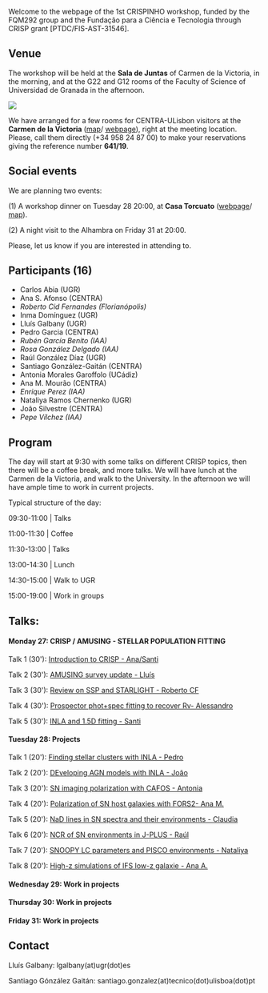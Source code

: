 Welcome to the webpage of the 1st CRISPINHO workshop, funded by the FQM292 group and the Fundação para a
Ciência e Tecnologia through CRISP grant [PTDC/FIS-AST-31546]. 

## Venue

The workshop will be held at the **Sala de Juntas** of Carmen de la Victoria, in the morning, and at the G22 and G12 rooms of the Faculty of Science of Universidad de Granada in the afternoon.

[![](https://github.com/amusing-muse/crispinho2020/raw/master/map.png)](https://www.google.com/maps/dir/Carmen+de+la+Victoria,+Cuesta+del+Chapiz,+9,+18010+Granada/Faculty+of+Sciences+of+the+UGR,+Avenida+de+Fuente+Nueva,+s%2Fn,+18071+Granada/@37.1792554,-3.6077715,15z/data=!3m1!4b1!4m14!4m13!1m5!1m1!1s0xd71fcc9ac4d670b:0x9edd116b4ac23362!2m2!1d-3.5886695!2d37.1808104!1m5!1m1!1s0xd71fcec9131a577:0x2d03f6ab4085cc8e!2m2!1d-3.6096739!2d37.179749!3e2)

We have arranged for a few rooms for CENTRA-ULisbon visitors at the **Carmen de la Victoria** ([map](https://www.google.com/maps/place/Carmen+de+la+Victoria/@37.1792554,-3.6077715,15z/data=!4m5!3m4!1s0xd71fcc9ac4d670b:0x9edd116b4ac23362!8m2!3d37.1808104!4d-3.5886695)/ 
[webpage](http://carmendelavictoria.ugr.es/)), right at the meeting location. Please, call them directly (+34 958 24 87 00) to make your reservations giving the reference number **641/19**.

## Social events

We are planning two events: 

(1) A workshop dinner on Tuesday 28 20:00, at **Casa Torcuato** ([webpage](https://www.casatorcuato.com/)/ 
[map](https://www.google.com/maps/place/Restaurante+andaluz+-+Casa+Torcuato/@37.18394,-3.5937947,20.63z/data=!4m5!3m4!1s0xd71fcc67f5914ab:0xc6e2aea88a5b1a14!8m2!3d37.1839876!4d-3.5936411)).

(2) A night visit to the Alhambra on Friday 31 at 20:00. 

Please, let us know if you are interested in attending to. 

## Participants (16)

- Carlos Abia (UGR)
- Ana S. Afonso (CENTRA)
- *Roberto Cid Fernandes (Florianópolis)*
- Inma Domínguez (UGR)
- Lluís Galbany (UGR)
- Pedro Garcia (CENTRA)
- *Rubén García Benito (IAA)*
- *Rosa González Delgado (IAA)*
- Raúl González Díaz (UGR)
- Santiago González-Gaitán (CENTRA)
- Antonia Morales Garoffolo (UCádiz)
- Ana M. Mourão (CENTRA)
- *Enrique Perez (IAA)* 
- Nataliya Ramos Chernenko (UGR)
- João Silvestre (CENTRA)
- *Pepe Vílchez (IAA)* 

## Program

The day will start at 9:30 with some talks on different CRISP topics, then there will be a coffee break, and more talks. We will have lunch at the Carmen de la Victoria, and walk to the University. In the afternoon we will have ample time to work in current projects.

Typical structure of the day:

 09:30-11:00 | Talks               
 
 11:00-11:30 | Coffee                  
 
 11:30-13:00 | Talks
 
 13:00-14:30 | Lunch                   
 
 14:30-15:00 | Walk to UGR             
 
 15:00-19:00 | Work in groups          

## Talks:

#### Monday 27: CRISP / AMUSING - STELLAR POPULATION FITTING

Talk 1 (30'): [Introduction to CRISP - Ana/Santi](https://github.com/amusing-muse/workshop2/blob/master/talks/file.pdf)

Talk 2 (30'): [AMUSING survey update - Lluís](https://github.com/amusing-muse/workshop2/blob/master/talks/file.pdf)

Talk 3 (30'): [Review on SSP and STARLIGHT - Roberto CF](https://github.com/amusing-muse/workshop2/blob/master/talks/file.pdf)

Talk 4 (30'): [Prospector phot+spec fitting to recover Rv- Alessandro](https://github.com/amusing-muse/workshop2/blob/master/talks/file.pdf)

Talk 5 (30'): [INLA and 1.5D fitting - Santi](https://github.com/amusing-muse/workshop2/blob/master/talks/file.pdf)

#### Tuesday 28:  Projects

Talk 1 (20'): [Finding stellar clusters with INLA - Pedro](https://github.com/amusing-muse/workshop2/blob/master/talks/file.pdf)

Talk 2 (20'): [DEveloping AGN models with INLA - João](https://github.com/amusing-muse/workshop2/blob/master/talks/file.pdf)

Talk 3 (20'): [SN imaging polarization with CAFOS - Antonia](https://github.com/amusing-muse/workshop2/blob/master/talks/file.pdf)

Talk 4 (20'): [Polarization of SN host galaxies with FORS2- Ana M.](https://github.com/amusing-muse/workshop2/blob/master/talks/file.pdf)

Talk 5 (20'): [NaD lines in SN spectra and their environments - Claudia](https://github.com/amusing-muse/workshop2/blob/master/talks/file.pdf)

Talk 6 (20'): [NCR of SN environments in J-PLUS - Raúl](https://github.com/amusing-muse/workshop2/blob/master/talks/file.pdf)

Talk 7 (20'): [SNOOPY LC parameters and PISCO environments - Nataliya](https://github.com/amusing-muse/workshop2/blob/master/talks/file.pdf)

Talk 8 (20'): [High-z simulations of IFS low-z galaxie - Ana A.](https://github.com/amusing-muse/workshop2/blob/master/talks/file.pdf)

#### Wednesday 29: Work in projects

#### Thursday 30: Work in projects

#### Friday 31: Work in projects


## Contact

Lluís Galbany: lgalbany(at)ugr(dot)es

Santiago Gónzález Gaitán: santiago.gonzalez(at)tecnico(dot)ulisboa(dot)pt
